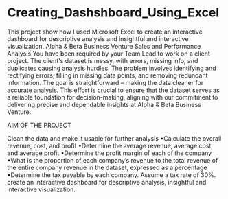 # Creating_Dashshboard_Using_Excel
This project show how I used Microsoft Excel to create an interactive dashboard for descriptive analysis and insightful and interactive visualization.
Alpha & Beta Business Venture Sales and Performance Analysis
You have been required by your Team Lead to work on a client project. 
The client's dataset is messy, with errors, missing info, and duplicates causing analysis hurdles. 
The problem involves identifying and rectifying errors, filling in missing data points, and removing redundant information. 
The goal is straightforward – making the data cleaner for accurate analysis. 
This effort is crucial to ensure that the dataset serves as a reliable foundation for decision-making, aligning with our commitment to delivering precise and dependable insights at Alpha & Beta Business Venture.

AIM OF THE PROJECT

Clean the data and make it usable for further analysis 
•Calculate the overall revenue, cost, and profit 
•Determine the average revenue, average cost, and average profit
•Determine the profit margin of each of the company
•What is the proportion of each company’s revenue to the total revenue of the entire company revenue in the dataset, expressed as a percentage
•Determine the tax payable by each company. Assume a tax rate of 30%.
create an interactive dashboard for descriptive analysis, insightful and interactive visualization.
